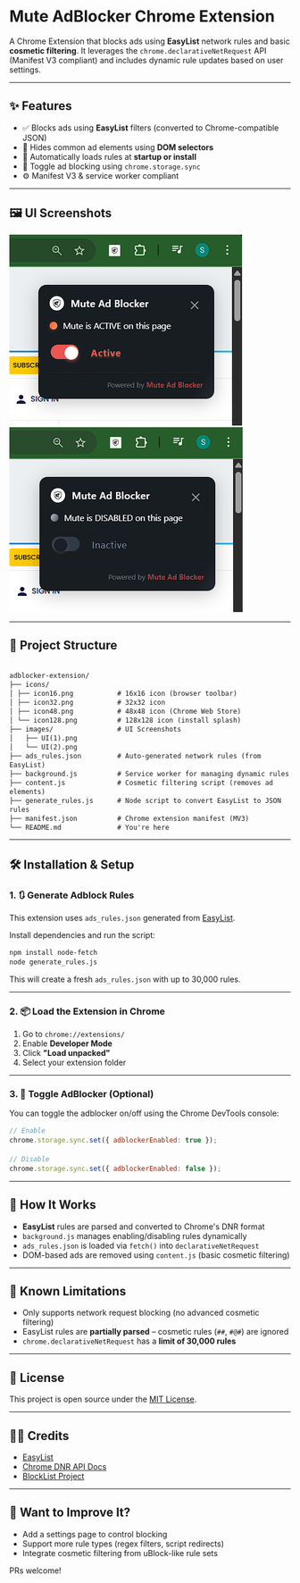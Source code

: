 # Mute AdBlocker Chrome Extension

A Chrome Extension that blocks ads using **EasyList** network rules and basic **cosmetic filtering**. It leverages the `chrome.declarativeNetRequest` API (Manifest V3 compliant) and includes dynamic rule updates based on user settings.

---

## ✨ Features

- ✅ Blocks ads using **EasyList** filters (converted to Chrome-compatible JSON)
- 🧹 Hides common ad elements using **DOM selectors**
- 🔄 Automatically loads rules at **startup or install**
- 🔘 Toggle ad blocking using `chrome.storage.sync`
- ⚙️ Manifest V3 & service worker compliant

---

## 🖼️ UI Screenshots

![AdBlocker UI 1](images/UI(1).png)
![AdBlocker UI 2](images/UI(2).png)

---

## 📁 Project Structure

```

adblocker-extension/
├── icons/
│ ├── icon16.png           # 16x16 icon (browser toolbar)
│ ├── icon32.png           # 32x32 icon
│ ├── icon48.png           # 48x48 icon (Chrome Web Store)
│ └── icon128.png          # 128x128 icon (install splash)
├── images/                # UI Screenshots
│   ├── UI(1).png          
│   └── UI(2).png
├── ads_rules.json         # Auto-generated network rules (from EasyList)
├── background.js          # Service worker for managing dynamic rules
├── content.js             # Cosmetic filtering script (removes ad elements)
├── generate_rules.js      # Node script to convert EasyList to JSON rules
├── manifest.json          # Chrome extension manifest (MV3)
└── README.md              # You're here

````

---

## 🛠 Installation & Setup

### 1. 🔃 Generate Adblock Rules

This extension uses `ads_rules.json` generated from [EasyList](https://easylist.to/).

Install dependencies and run the script:

```bash
npm install node-fetch
node generate_rules.js
````

This will create a fresh `ads_rules.json` with up to 30,000 rules.

---

### 2. 📦 Load the Extension in Chrome

1. Go to `chrome://extensions/`
2. Enable **Developer Mode**
3. Click **"Load unpacked"**
4. Select your extension folder

---

### 3. 🧪 Toggle AdBlocker (Optional)

You can toggle the adblocker on/off using the Chrome DevTools console:

```js
// Enable
chrome.storage.sync.set({ adblockerEnabled: true });

// Disable
chrome.storage.sync.set({ adblockerEnabled: false });
```

---

## 🧩 How It Works

* **EasyList** rules are parsed and converted to Chrome's DNR format
* `background.js` manages enabling/disabling rules dynamically
* `ads_rules.json` is loaded via `fetch()` into `declarativeNetRequest`
* DOM-based ads are removed using `content.js` (basic cosmetic filtering)

---

## 🧷 Known Limitations

* Only supports network request blocking (no advanced cosmetic filtering)
* EasyList rules are **partially parsed** – cosmetic rules (`##`, `#@#`) are ignored
* `chrome.declarativeNetRequest` has a **limit of 30,000 rules**

---

## 📃 License

This project is open source under the [MIT License](LICENSE).

---

## 🙋‍♂️ Credits

* [EasyList](https://easylist.to/)
* [Chrome DNR API Docs](https://developer.chrome.com/docs/extensions/reference/declarativeNetRequest/)
* [BlockList Project](https://blocklistproject.github.io/Lists/)

---

## 🚀 Want to Improve It?

* Add a settings page to control blocking
* Support more rule types (regex filters, script redirects)
* Integrate cosmetic filtering from uBlock-like rule sets

PRs welcome!
